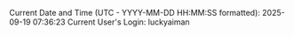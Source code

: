 Current Date and Time (UTC - YYYY-MM-DD HH:MM:SS formatted): 2025-09-19 07:36:23
Current User's Login: luckyaiman

